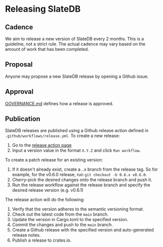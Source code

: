 # Releasing SlateDB

## Cadence

We aim to release a new version of SlateDB every 2 months. This is a guideline, not a strict rule. The actual cadence may vary based on the amount of work that has been completed.

## Proposal

Anyone may propose a new SlateDB release by opening a Github issue.

## Approval

[GOVERNANCE.md](GOVERNANCE.md) defines how a release is approved.

## Publication

SlateDB releases are published using a Github release action defined in `.github/workflows/release.yml`. To create a new release:

1. Go to the [release action page](https://github.com/slatedb/slatedb/actions/workflows/release.yaml)
2. Input a version value in the format `X.Y.Z` and click `Run workflow`.

 To create a patch release for an existing version:

1. If it doesn't already exist, create a <major>.<minor>.x branch from the release tag. So for example, for the v0.6.0 release, run `git checkout -b 0.6.x v0.6.0`.
2. Cherry-pick the desired changes onto the release branch and push it.
3. Run the release workflow against the release branch and specify the desired release version (e.g. v0.6.1)

The release action will do the following:

1. Verify that the version adheres to the semantic versioning format.
2. Check out the latest code from the `main` branch.
3. Update the version in Cargo.toml to the specified version.
4. Commit the changes and push to the `main` branch.
5. Create a Github release with the specified version and auto-generated release notes.
6. Publish a release to crates.io.
